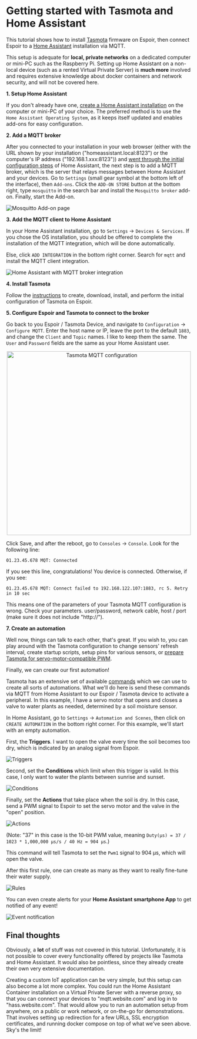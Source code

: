 # Getting started with Tasmota and Home Assistant

This tutorial shows how to install [Tasmota](https://tasmota.github.io/docs/) firmware on Espoir, then connect Espoir to a [Home Assistant](https://www.home-assistant.io/) installation via MQTT.

This setup is adequate for **local, private networks** on a dedicated computer or mini-PC such as the Raspberry Pi. Setting up Home Assistant on a non-local device (such as a rented Virtual Private Server) is **much more** involved and requires extensive knowledge about docker containers and network security, and will not be covered here.

**1. Setup Home Assistant**

If you don't already have one, [create a Home Assistant installation](https://www.home-assistant.io/installation/) on the computer or mini-PC of your choice. The preferred method is to use the `Home Assistant Operating System`, as it keeps itself updated and enables add-ons for easy configuration.

**2. Add a MQTT broker**

After you connected to your installation in your web browser (either with the URL shown by your installation ("homeassistant.local:8123") or the computer's IP address ("192.168.1.xxx:8123")) and [went through the initial configuration steps](https://www.home-assistant.io/getting-started/onboarding) of Home Assistant, the next step is to add a MQTT broker, which is the server that relays messages between Home Assistant and your devices. Go to `Settings` (small gear symbol at the bottom left of the interface), then `Add-ons`. Click the `ADD-ON STORE` button at the bottom right, type `mosquitto` in the search bar and install the `Mosquitto broker` add-on. Finally, start the Add-on.

![Mosquitto Add-on page](./hass-mosquitto-broker.png)

**3. Add the MQTT client to Home Assistant**

In your Home Assistant installation, go to `Settings` -> `Devices & Services`. If you chose the OS installation, you should be offered to complete the installation of the MQTT integration, which will be done automatically. 

Else, click `ADD INTEGRATION` in the bottom right corner. Search for `mqtt` and install the MQTT client integration.

![Home Assistant with MQTT broker integration](./hass-mqtt-integration.png)

**4. Install Tasmota**

Follow the [instructions](https://docs.connaxio.com/espoir/software.html#tasmota) to create, download, install, and perform the initial configuration of Tasmota on Espoir.

**5. Configure Espoir and Tasmota to connect to the broker**

Go back to you Espoir / Tasmota Device, and navigate to `Configuration` -> `Configure MQTT`. Enter the host name or IP, leave the port to the default `1883`, and change the `Client` and `Topic` names. I like to keep them the same. The `User` and `Password` fields are the same as your Home Assistant user.

<center>

<img src="./tasmota-mqtt-config.png" alt="Tasmota MQTT configuration" height=500 />

</center>

Click Save, and after the reboot, go to `Consoles` -> `Console`. Look for the following line:

```
01.23.45.678 MQT: Connected
```

If you see this line, congratulations! You device is connected. Otherwise, if you see:

```
01.23.45.678 MQT: Connect failed to 192.168.122.107:1883, rc 5. Retry in 10 sec
```

This means one of the parameters of your Tasmota MQTT configuration is wrong. Check your parameters. user/password, network cable, host / port (make sure it does not include "http://").

**7. Create an automation**

Well now, things can talk to each other, that's great. If you wish to, you can play around with the Tasmota configuration to change sensors' refresh interval, create startup scripts, setup pins for various sensors, or [prepare Tasmota for servo-motor-compatible PWM](https://tasmota.github.io/docs/Peripherals/#pwm). 

Finally, we can create our first automation!

Tasmota has an extensive set of available [commands](https://tasmota.github.io/docs/Commands/) which we can use to create all sorts of automations. What we'll do here is send these commands via MQTT from Home Assistant to our Espoir / Tasmota device to activate a peripheral. In this example, I have a servo motor that opens and closes a valve to water plants as needed, determined by a soil moisture sensor.

In Home Assistant, go to `Settings` -> `Automation and Scenes`, then click on `CREATE AUTOMATION` in the bottom right corner. For this example, we'll start with an empty automation.

First, the **Triggers**. I want to open the valve every time the soil becomes too dry, which is indicated by an analog signal from Espoir.

![Triggers](./hass-triggers.png)

Second, set the **Conditions** which limit when this trigger is valid. In this case, I only want to water the plants between sunrise and sunset.

![Conditions](./hass-conditions.png)

Finally, set the **Actions** that take place when the soil is dry. In this case, send a PWM signal to Espoir to set the servo motor and the valve in the "open" position.

![Actions](./hass-actions.png)

(Note: "37" in this case is the 10-bit PWM value, meaning `Duty(μs) = 37 / 1023 * 1,000,000 μs/s / 40 Hz = 904 μs`.)

This command will tell Tasmota to set the `Pwm1` signal to 904 μs, which will open the valve.

After this first rule, one can create as many as they want to really fine-tune their water supply.

![Rules](./hass-rules.png)

You can even create alerts for your **Home Assistant smartphone App** to get notified of any event!

![Event notification](./hass-notification.png)

## Final thoughts

Obviously, a **lot** of stuff was not covered in this tutorial. Unfortunately, it is not possible to cover every functionality offered by projects like Tasmota and Home Assistant. It would also be pointless, since they already create their own very extensive documentation.

Creating a custom IoT application can be very simple, but this setup can also become a lot more complex. You could run the Home Assistant Container installation on a Virtual Private Server with a reverse proxy, so that you can connect your devices to "mqtt.website.com" and log in to "hass.website.com". That would allow you to run an automation setup from anywhere, on a public or work network, or on-the-go for demonstrations. That involves setting up redirection for a few URLs, SSL encryption certificates, and running docker compose on top of what we've seen above. Sky's the limit!


